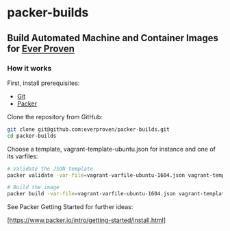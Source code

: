 # packer-builds

## Build Automated Machine and Container Images for [Ever Proven]

### How it works

First, install prerequisites:

* [Git]
* [Packer]

Clone the repository from GitHub:

```sh
git clone git@github.com:everproven/packer-builds.git
cd packer-builds
```

Choose a template, vagrant-template-ubuntu.json for instance and one of its varfiles:

```sh
# Validate the JSON template
packer validate -var-file=vagrant-varfile-ubuntu-1604.json vagrant-template-ubuntu.json

# Build the image
packer build -var-file=vagrant-varfile-ubuntu-1604.json vagrant-template-ubuntu.json
```

See Packer Getting Started for further ideas:

[https://www.packer.io/intro/getting-started/install.html]

[Ever Proven]: https://github.com/everproven
[Git]: https://git-scm.com/
[Packer]: https://www.packer.io/
[https://www.packer.io/intro/getting-started/install.html]: https://www.packer.io/intro/getting-started/install.html